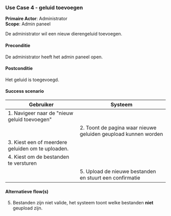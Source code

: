 ### Use Case 4 - geluid toevoegen

**Primaire Actor**: Administrator
<br />
**Scope**: Admin paneel

De administrator wil een nieuw dierengeluid toevoegen.

#### Preconditie

De administrator heeft het admin paneel open.

#### Postconditie

Het geluid is toegevoegd.

#### Success scenario

|Gebruiker   |Systeem|
|---|---|
|1. Navigeer naar de "nieuw geluid toevoegen"|   |
|| 2. Toont de pagina waar nieuwe geluiden geupload kunnen worden|
|3. Kiest een of meerdere geluiden om te uploaden.||
|4. Kiest om de bestanden te versturen||
||5. Upload de nieuwe bestanden en stuurt een confirmatie|

#### Alternatieve flow(s)

5. Bestanden zijn niet valide, het systeem toont welke bestanden **niet** geupload zijn.

